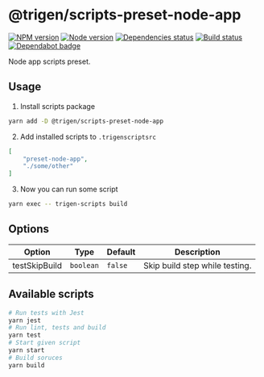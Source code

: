 # @trigen/scripts-preset-node-app

[![NPM version][npm]][npm-url]
[![Node version][node]][node-url]
[![Dependencies status][deps]][deps-url]
[![Build status][build]][build-url]
[![Dependabot badge][dependabot]][dependabot-url]

[npm]: https://img.shields.io/npm/v/%40trigen/scripts-preset-node-app.svg
[npm-url]: https://www.npmjs.com/package/@trigen/scripts-preset-node-app

[node]: https://img.shields.io/node/v/%40trigen/scripts-preset-node-app.svg
[node-url]: https://nodejs.org

[deps]: https://david-dm.org/TrigenSoftware/scripts.svg?path=packages/scripts-preset-node-app
[deps-url]: https://david-dm.org/TrigenSoftware/scripts?path=packages/scripts-preset-node-app

[build]: http://img.shields.io/travis/com/TrigenSoftware/scripts.svg
[build-url]: https://travis-ci.com/TrigenSoftware/scripts

[dependabot]: https://api.dependabot.com/badges/status?host=github&repo=TrigenSoftware/scripts
[dependabot-url]: https://dependabot.com/

Node app scripts preset.

## Usage

1. Install scripts package

```bash
yarn add -D @trigen/scripts-preset-node-app
```

2. Add installed scripts to `.trigenscriptsrc`

```json
[
    "preset-node-app",
    "./some/other"
]
```

3. Now you can run some script

```bash
yarn exec -- trigen-scripts build
```

## Options

| Option | Type | Default | Description |
|--------|------|---------|-------------|
| testSkipBuild | `boolean` | `false` | Skip build step while testing. |

## Available scripts

```bash
# Run tests with Jest
yarn jest
# Run lint, tests and build
yarn test
# Start given script
yarn start
# Build soruces
yarn build
```
